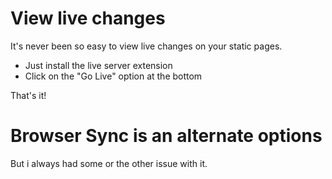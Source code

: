
# View live changes

It's never been so easy to view live changes on your static pages.

- Just install the live server extension
- Click on the "Go Live" option at the bottom

That's it!

# Browser Sync is an alternate options 

But i always had some or the other issue with it.